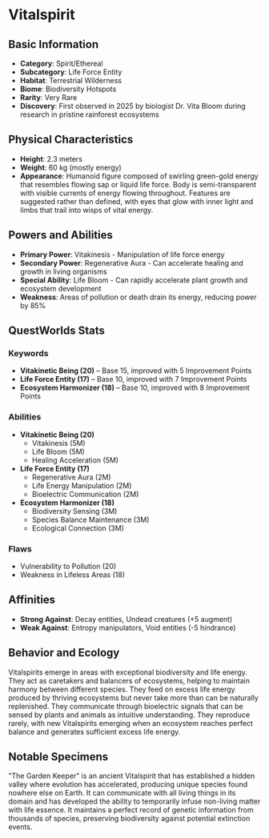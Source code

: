 # Vitalspirit

## Basic Information
- **Category**: Spirit/Ethereal
- **Subcategory**: Life Force Entity
- **Habitat**: Terrestrial Wilderness
- **Biome**: Biodiversity Hotspots
- **Rarity**: Very Rare
- **Discovery**: First observed in 2025 by biologist Dr. Vita Bloom during research in pristine rainforest ecosystems

## Physical Characteristics
- **Height**: 2.3 meters
- **Weight**: 60 kg (mostly energy)
- **Appearance**: Humanoid figure composed of swirling green-gold energy that resembles flowing sap or liquid life force. Body is semi-transparent with visible currents of energy flowing throughout. Features are suggested rather than defined, with eyes that glow with inner light and limbs that trail into wisps of vital energy.

## Powers and Abilities
- **Primary Power**: Vitakinesis - Manipulation of life force energy
- **Secondary Power**: Regenerative Aura - Can accelerate healing and growth in living organisms
- **Special Ability**: Life Bloom - Can rapidly accelerate plant growth and ecosystem development
- **Weakness**: Areas of pollution or death drain its energy, reducing power by 85%

## QuestWorlds Stats

### Keywords
- **Vitakinetic Being (20)** – Base 15, improved with 5 Improvement Points
- **Life Force Entity (17)** – Base 10, improved with 7 Improvement Points
- **Ecosystem Harmonizer (18)** – Base 10, improved with 8 Improvement Points

### Abilities
- **Vitakinetic Being (20)**
  - Vitakinesis (5M)
  - Life Bloom (5M)
  - Healing Acceleration (5M)
- **Life Force Entity (17)**
  - Regenerative Aura (2M)
  - Life Energy Manipulation (2M)
  - Bioelectric Communication (2M)
- **Ecosystem Harmonizer (18)**
  - Biodiversity Sensing (3M)
  - Species Balance Maintenance (3M)
  - Ecological Connection (3M)

### Flaws
- Vulnerability to Pollution (20)
- Weakness in Lifeless Areas (18)

## Affinities
- **Strong Against**: Decay entities, Undead creatures (+5 augment)
- **Weak Against**: Entropy manipulators, Void entities (-5 hindrance)

## Behavior and Ecology
Vitalspirits emerge in areas with exceptional biodiversity and life energy. They act as caretakers and balancers of ecosystems, helping to maintain harmony between different species. They feed on excess life energy produced by thriving ecosystems but never take more than can be naturally replenished. They communicate through bioelectric signals that can be sensed by plants and animals as intuitive understanding. They reproduce rarely, with new Vitalspirits emerging when an ecosystem reaches perfect balance and generates sufficient excess life energy.

## Notable Specimens
"The Garden Keeper" is an ancient Vitalspirit that has established a hidden valley where evolution has accelerated, producing unique species found nowhere else on Earth. It can communicate with all living things in its domain and has developed the ability to temporarily infuse non-living matter with life essence. It maintains a perfect record of genetic information from thousands of species, preserving biodiversity against potential extinction events.
